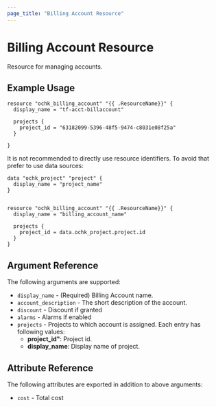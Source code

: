 ```yaml
---
page_title: "Billing Account Resource"
---
```


# Billing Account Resource

Resource for managing accounts.

## Example Usage

```hcl
resource "ochk_billing_account" "{{ .ResourceName}}" {
  display_name = "tf-acct-billaccount"
 
  projects {
    project_id = "63182099-5396-48f5-9474-c8031e08f25a"
  }

}
```

It is not recommended to directly use resource identifiers. To avoid that prefer to use data sources:
```hcl
data "ochk_project" "project" {
  display_name = "project_name"
}


resource "ochk_billing_account" "{{ .ResourceName}}" {
  display_name = "billing_account_name"

  projects {
    project_id = data.ochk_project.project.id
  }
}
```

## Argument Reference

The following arguments are supported:

* `display_name` - (Required) Billing Account name.
* `account_description` - The short description of the account.
* `discount` - Discount if granted
* `alarms` - Alarms if enabled
* `projects` - Projects to which account is assigned.
  Each entry has following values:
    * **project_id"**: Project id.
    * **display_name**: Display name of project.
  
## Attribute Reference

The following attributes are exported in addition to above arguments:
* `cost` - Total cost
